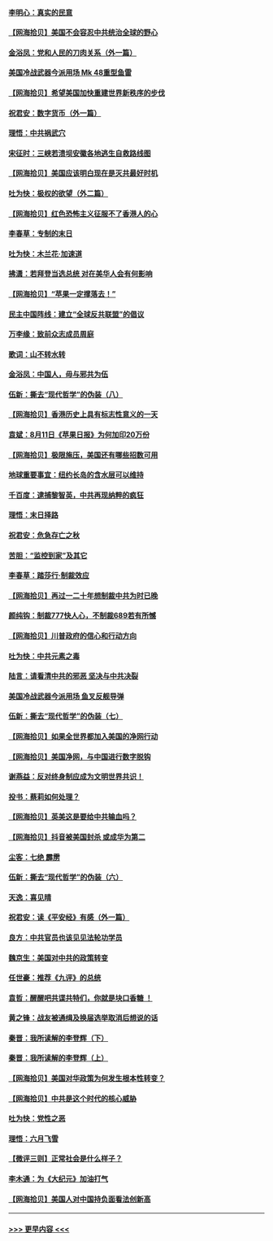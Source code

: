 #### [李明心：真实的民意](../pages/nsc993/n12336089.md?t=08171602) 
#### [【网海拾贝】美国不会容忍中共统治全球的野心](../pages/nsc993/n12336063.md?t=08171602) 
#### [金浴凤：党和人民的刀肉关系（外一篇）](../pages/nsc993/n12335834.md?t=08171602) 
#### [美国冷战武器今派用场 Mk 48重型鱼雷](../pages/nsc993/n12335354.md?t=08171602) 
#### [【网海拾贝】希望美国加快重建世界新秩序的步伐](../pages/nsc993/n12334224.md?t=08171602) 
#### [祝君安：数字货币（外一篇）](../pages/nsc993/n12334186.md?t=08171602) 
#### [理悟：中共祸武穴](../pages/nsc993/n12333962.md?t=08171602) 
#### [宋征时：三峡若溃坝安徽各地逃生自救路线图](../pages/nsc993/n12332450.md?t=08171602) 
#### [【网海拾贝】美国应该明白现在是灭共最好时机](../pages/nsc993/n12332313.md?t=08171602) 
#### [吐为快：极权的欲望（外二篇）](../pages/nsc993/n12332089.md?t=08171602) 
#### [【网海拾贝】红色恐怖主义征服不了香港人的心](../pages/nsc993/n12329296.md?t=08171602) 
#### [李春草：专制的末日](../pages/nsc993/n12329079.md?t=08171602) 
#### [吐为快：木兰花‧加速道](../pages/nsc993/n12327366.md?t=08171602) 
#### [拂潇：若拜登当选总统 对在美华人会有何影响](../pages/nsc993/n12295996.md?t=08171602) 
#### [【网海拾贝】“苹果一定撑落去！”](../pages/nsc993/n12326784.md?t=08171602) 
#### [民主中国阵线：建立“全球反共联盟”的倡议](../pages/nsc993/n12324177.md?t=08171602) 
#### [万李缘：致前众志成员周庭](../pages/nsc993/n12324635.md?t=08171602) 
#### [歌词：山不转水转](../pages/nsc993/n12324599.md?t=08171602) 
#### [金浴凤：中国人，毋与邪共为伍](../pages/nsc993/n12324257.md?t=08171602) 
#### [伍新：撕去“现代哲学”的伪装（八）](../pages/nsc993/n12324188.md?t=08171602) 
#### [【网海拾贝】香港历史上具有标志性意义的一天](../pages/nsc993/n12324021.md?t=08171602) 
#### [袁斌：8月11日《苹果日报》为何加印20万份](../pages/nsc993/n12323955.md?t=08171602) 
#### [【网海拾贝】极限施压，美国还有哪些招数可用](../pages/nsc993/n12322512.md?t=08171602) 
#### [地球重要事宜：纽约长岛的含水层可以维持](../pages/nsc993/n12321844.md?t=08171602) 
#### [千百度：逮捕黎智英，中共再现纳粹的疯狂](../pages/nsc993/n12321777.md?t=08171602) 
#### [理悟：末日择路](../pages/nsc993/n12320812.md?t=08171602) 
#### [祝君安：危急存亡之秋](../pages/nsc993/n12320795.md?t=08171602) 
#### [苦胆：“监控到家”及其它](../pages/nsc993/n12320751.md?t=08171602) 
#### [李春草：踏莎行·制裁效应](../pages/nsc993/n12318290.md?t=08171602) 
#### [【网海拾贝】再过一二十年想制裁中共为时已晚](../pages/nsc993/n12318195.md?t=08171602) 
#### [颜纯钩：制裁777快人心，不制裁689若有所憾](../pages/nsc993/n12316912.md?t=08171602) 
#### [【网海拾贝】川普政府的信心和行动方向](../pages/nsc993/n12316673.md?t=08171602) 
#### [吐为快：中共元素之毒](../pages/nsc993/n12316547.md?t=08171602) 
#### [陆言：请看清中共的邪恶 坚决与中共决裂](../pages/nsc993/n12315784.md?t=08171602) 
#### [美国冷战武器今派用场 鱼叉反舰导弹](../pages/nsc993/n12316258.md?t=08171602) 
#### [伍新：撕去“现代哲学”的伪装（七）](../pages/nsc993/n12315846.md?t=08171602) 
#### [【网海拾贝】如果全世界都加入美国的净网行动](../pages/nsc993/n12315588.md?t=08171602) 
#### [【网海拾贝】美国净网，与中国进行数字脱钩](../pages/nsc993/n12312813.md?t=08171602) 
#### [谢燕益：反对终身制应成为文明世界共识！](../pages/nsc993/n12310465.md?t=08171602) 
#### [投书：蔡莉如何处理？](../pages/nsc993/n12310224.md?t=08171602) 
#### [【网海拾贝】英美这是要给中共输血吗？](../pages/nsc993/n12307646.md?t=08171602) 
#### [【网海拾贝】抖音被美国封杀 或成华为第二](../pages/nsc993/n12305277.md?t=08171602) 
#### [尘客：七绝 霹雳](../pages/nsc993/n12304053.md?t=08171602) 
#### [伍新：撕去“现代哲学”的伪装（六）](../pages/nsc993/n12303243.md?t=08171602) 
#### [天逸：喜见晴](../pages/nsc993/n12303226.md?t=08171602) 
#### [祝君安：读《平安经》有感（外一篇）](../pages/nsc993/n12303170.md?t=08171602) 
#### [良方：中共官员也该见见法轮功学员](../pages/nsc993/n12302985.md?t=08171602) 
#### [魏京生：美国对中共的政策转变](../pages/nsc993/n12302929.md?t=08171602) 
#### [任世豪：推荐《九评》的总统](../pages/nsc993/n12302838.md?t=08171602) 
#### [袁哲：醒醒吧共谍共特们，你就是块口香糖 ！](../pages/nsc993/n12302678.md?t=08171602) 
#### [黄之锋：战友被通缉及换届选举取消后想说的话](../pages/nsc993/n12302681.md?t=08171602) 
#### [秦晋：我所读解的李登辉（下）](../pages/nsc993/n12302171.md?t=08171602) 
#### [秦晋：我所读解的李登辉（上）](../pages/nsc993/n12301979.md?t=08171602) 
#### [【网海拾贝】美国对华政策为何发生根本性转变？](../pages/nsc993/n12302091.md?t=08171602) 
#### [【网海拾贝】中共是这个时代的核心威胁](../pages/nsc993/n12300541.md?t=08171602) 
#### [吐为快：党性之恶](../pages/nsc993/n12300263.md?t=08171602) 
#### [理悟：六月飞雪](../pages/nsc993/n12300243.md?t=08171602) 
#### [【微评三则】正常社会是什么样子？](../pages/nsc993/n12300228.md?t=08171602) 
#### [李木通：为《大纪元》加油打气](../pages/nsc993/n12280363.md?t=08171602) 
#### [【网海拾贝】美国人对中国持负面看法创新高](../pages/nsc993/n12298720.md?t=08171602) 

----
#### [ >>> 更早内容 <<< ](../indexes/nsc993-earlier.md)
